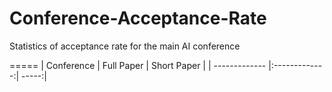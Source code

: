 # Conference-Acceptance-Rate
Statistics of acceptance rate for the main AI conference 

=====
| Conference        | Full Paper           | Short Paper  |
| ------------- |:-------------:| -----:|
